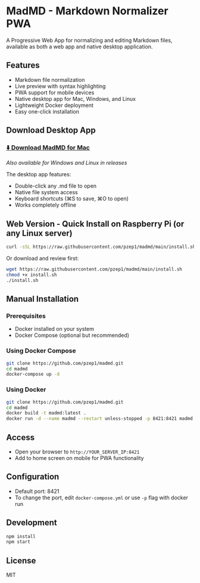 # MadMD - Markdown Normalizer PWA

A Progressive Web App for normalizing and editing Markdown files, available as both a web app and native desktop application.

## Features
- Markdown file normalization
- Live preview with syntax highlighting
- PWA support for mobile devices
- Native desktop app for Mac, Windows, and Linux
- Lightweight Docker deployment
- Easy one-click installation

## Download Desktop App

### [⬇️ Download MadMD for Mac](https://github.com/pzep1/madmd/releases/latest)
*Also available for Windows and Linux in releases*

The desktop app features:
- Double-click any .md file to open
- Native file system access
- Keyboard shortcuts (⌘S to save, ⌘O to open)
- Works completely offline

## Web Version - Quick Install on Raspberry Pi (or any Linux server)

```bash
curl -sSL https://raw.githubusercontent.com/pzep1/madmd/main/install.sh | bash
```

Or download and review first:
```bash
wget https://raw.githubusercontent.com/pzep1/madmd/main/install.sh
chmod +x install.sh
./install.sh
```

## Manual Installation

### Prerequisites
- Docker installed on your system
- Docker Compose (optional but recommended)

### Using Docker Compose
```bash
git clone https://github.com/pzep1/madmd.git
cd madmd
docker-compose up -d
```

### Using Docker
```bash
git clone https://github.com/pzep1/madmd.git
cd madmd
docker build -t madmd:latest .
docker run -d --name madmd --restart unless-stopped -p 8421:8421 madmd:latest
```

## Access
- Open your browser to `http://YOUR_SERVER_IP:8421`
- Add to home screen on mobile for PWA functionality

## Configuration
- Default port: 8421
- To change the port, edit `docker-compose.yml` or use `-p` flag with docker run

## Development
```bash
npm install
npm start
```

## License
MIT
